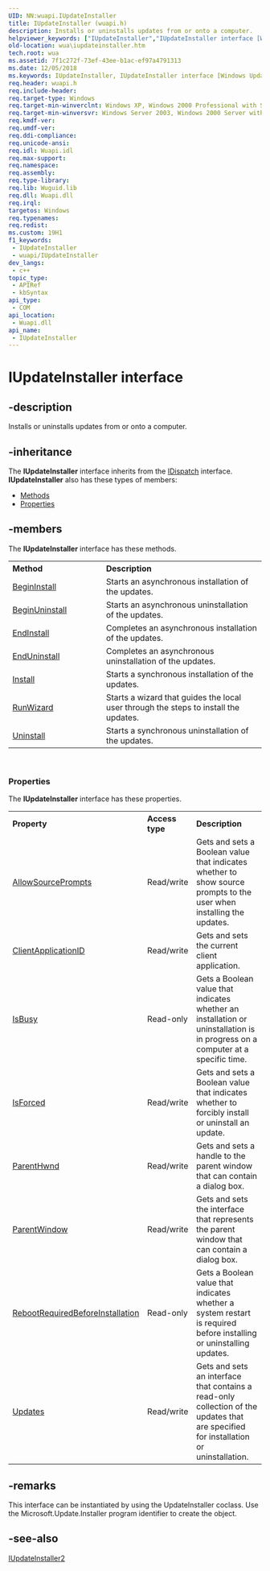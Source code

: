 ```yaml
---
UID: NN:wuapi.IUpdateInstaller
title: IUpdateInstaller (wuapi.h)
description: Installs or uninstalls updates from or onto a computer.
helpviewer_keywords: ["IUpdateInstaller","IUpdateInstaller interface [Windows Update Agent]","IUpdateInstaller interface [Windows Update Agent]","described","IUpdateInstaller interface [Windows Update Services]","IUpdateInstaller interface [Windows Update Services]","described","wua.iupdateinstaller","wuapi/IUpdateInstaller"]
old-location: wua\iupdateinstaller.htm
tech.root: wua
ms.assetid: 7f1c272f-73ef-43ee-b1ac-ef97a4791313
ms.date: 12/05/2018
ms.keywords: IUpdateInstaller, IUpdateInstaller interface [Windows Update Agent], IUpdateInstaller interface [Windows Update Agent],described, IUpdateInstaller interface [Windows Update Services], IUpdateInstaller interface [Windows Update Services],described, wua.iupdateinstaller, wuapi/IUpdateInstaller
req.header: wuapi.h
req.include-header: 
req.target-type: Windows
req.target-min-winverclnt: Windows XP, Windows 2000 Professional with SP3 [desktop apps only]
req.target-min-winversvr: Windows Server 2003, Windows 2000 Server with SP3 [desktop apps only]
req.kmdf-ver: 
req.umdf-ver: 
req.ddi-compliance: 
req.unicode-ansi: 
req.idl: Wuapi.idl
req.max-support: 
req.namespace: 
req.assembly: 
req.type-library: 
req.lib: Wuguid.lib
req.dll: Wuapi.dll
req.irql: 
targetos: Windows
req.typenames: 
req.redist: 
ms.custom: 19H1
f1_keywords:
 - IUpdateInstaller
 - wuapi/IUpdateInstaller
dev_langs:
 - c++
topic_type:
 - APIRef
 - kbSyntax
api_type:
 - COM
api_location:
 - Wuapi.dll
api_name:
 - IUpdateInstaller
---
```


# IUpdateInstaller interface


## -description

Installs or uninstalls updates from or onto a computer.

## -inheritance

The <b xmlns:loc="http://microsoft.com/wdcml/l10n">IUpdateInstaller</b> interface inherits from the <a href="/previous-versions/windows/desktop/api/oaidl/nn-oaidl-idispatch">IDispatch</a> interface. <b>IUpdateInstaller</b> also has these types of members:
<ul>
<li><a href="https://docs.microsoft.com/">Methods</a></li>
<li><a href="https://docs.microsoft.com/">Properties</a></li>
</ul>

## -members

The <b>IUpdateInstaller</b> interface has these methods.
<table class="members" id="memberListMethods">
<tr>
<th align="left" width="37%">Method</th>
<th align="left" width="63%">Description</th>
</tr>
<tr data="declared;">
<td align="left" width="37%">
<a href="/windows/desktop/api/wuapi/nf-wuapi-iupdateinstaller-begininstall">BeginInstall</a>
</td>
<td align="left" width="63%">
Starts an asynchronous installation of the updates.

</td>
</tr>
<tr data="declared;">
<td align="left" width="37%">
<a href="/windows/desktop/api/wuapi/nf-wuapi-iupdateinstaller-beginuninstall">BeginUninstall</a>
</td>
<td align="left" width="63%">
Starts an asynchronous uninstallation of the updates.

</td>
</tr>
<tr data="declared;">
<td align="left" width="37%">
<a href="/windows/desktop/api/wuapi/nf-wuapi-iupdateinstaller-endinstall">EndInstall</a>
</td>
<td align="left" width="63%">
Completes an asynchronous installation of the updates.

</td>
</tr>
<tr data="declared;">
<td align="left" width="37%">
<a href="/windows/desktop/api/wuapi/nf-wuapi-iupdateinstaller-enduninstall">EndUninstall</a>
</td>
<td align="left" width="63%">
Completes an asynchronous uninstallation of the updates.

</td>
</tr>
<tr data="declared;">
<td align="left" width="37%">
<a href="/windows/desktop/api/wuapi/nf-wuapi-iupdateinstaller-install">Install</a>
</td>
<td align="left" width="63%">
Starts a synchronous installation of the updates.

</td>
</tr>
<tr data="declared;">
<td align="left" width="37%">
<a href="/windows/desktop/api/wuapi/nf-wuapi-iupdateinstaller-runwizard">RunWizard</a>
</td>
<td align="left" width="63%">
Starts a wizard that guides the local user through the steps to install the updates.

</td>
</tr>
<tr data="declared;">
<td align="left" width="37%">
<a href="/windows/desktop/api/wuapi/nf-wuapi-iupdateinstaller-uninstall">Uninstall</a>
</td>
<td align="left" width="63%">
Starts a synchronous uninstallation of the updates.

</td>
</tr>
</table> 
<h3><a id="properties"></a>Properties</h3>The <b xmlns:loc="http://microsoft.com/wdcml/l10n">IUpdateInstaller</b> interface has these properties.
<table class="members" id="memberListProperties">
<tr>
<th align="left" width="27%">Property</th>
<th align="left" width="10%">Access type</th>
<th align="left" width="63%">Description</th>
</tr>
<tr data="declared;">
<td align="left" width="27%" xml:space="preserve">

<a href="/windows/desktop/api/wuapi/nf-wuapi-iupdateinstaller-get_allowsourceprompts">AllowSourcePrompts</a>


</td>
<td align="left" width="10%">
Read/write

</td>
<td align="left" width="63%">
Gets and sets a Boolean value that indicates whether to show source prompts to the user when installing the updates.

</td>
</tr>
<tr data="declared;">
<td align="left" width="27%" xml:space="preserve">

<a href="/windows/desktop/api/wuapi/nf-wuapi-iupdateinstaller-get_clientapplicationid">ClientApplicationID</a>


</td>
<td align="left" width="10%">
Read/write

</td>
<td align="left" width="63%">
Gets and sets the current client application.

</td>
</tr>
<tr data="declared;">
<td align="left" width="27%" xml:space="preserve">

<a href="/windows/desktop/api/wuapi/nf-wuapi-iupdateinstaller-get_isbusy">IsBusy</a>


</td>
<td align="left" width="10%">
Read-only

</td>
<td align="left" width="63%">
Gets a Boolean value that indicates whether an installation or uninstallation is in progress on a computer at a specific time.

</td>
</tr>
<tr data="declared;">
<td align="left" width="27%" xml:space="preserve">

<a href="/windows/desktop/api/wuapi/nf-wuapi-iupdateinstaller-get_isforced">IsForced</a>


</td>
<td align="left" width="10%">
Read/write

</td>
<td align="left" width="63%">
Gets and sets a Boolean value that indicates whether  to  forcibly install or uninstall an update.

</td>
</tr>
<tr data="declared;">
<td align="left" width="27%" xml:space="preserve">

<a href="/windows/desktop/api/wuapi/nf-wuapi-iupdateinstaller-get_parenthwnd">ParentHwnd</a>


</td>
<td align="left" width="10%">
Read/write

</td>
<td align="left" width="63%">
Gets and sets a handle to the parent window that can contain a dialog box.

</td>
</tr>
<tr data="declared;">
<td align="left" width="27%" xml:space="preserve">

<a href="/windows/desktop/api/wuapi/nf-wuapi-iupdateinstaller-get_parentwindow">ParentWindow</a>


</td>
<td align="left" width="10%">
Read/write

</td>
<td align="left" width="63%">
Gets and sets the interface that represents the parent window that can contain a dialog box.

</td>
</tr>
<tr data="declared;">
<td align="left" width="27%" xml:space="preserve">

<a href="/windows/desktop/api/wuapi/nf-wuapi-iupdateinstaller-get_rebootrequiredbeforeinstallation">RebootRequiredBeforeInstallation</a>


</td>
<td align="left" width="10%">
Read-only

</td>
<td align="left" width="63%">
Gets a Boolean value that indicates whether a system restart is required before installing or uninstalling updates.

</td>
</tr>
<tr data="declared;">
<td align="left" width="27%" xml:space="preserve">

<a href="/windows/desktop/api/wuapi/nf-wuapi-iupdateinstaller-get_updates">Updates</a>


</td>
<td align="left" width="10%">
Read/write

</td>
<td align="left" width="63%">
Gets and sets an interface that contains a read-only collection of the updates that are specified for installation or uninstallation.

</td>
</tr>
</table>

## -remarks

This interface can be instantiated by using the UpdateInstaller coclass. Use the Microsoft.Update.Installer program identifier to create the object.

## -see-also

<a href="/windows/desktop/api/wuapi/nn-wuapi-iupdateinstaller2">IUpdateInstaller2</a>